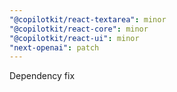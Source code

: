 ```yaml
---
"@copilotkit/react-textarea": minor
"@copilotkit/react-core": minor
"@copilotkit/react-ui": minor
"next-openai": patch
---
```


Dependency fix
